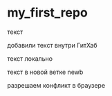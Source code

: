 ﻿# my_first_repo

текст

добавили текст внутри ГитХаб

текст локально

текст в новой ветке newb

разрешаем конфликт в браузере
